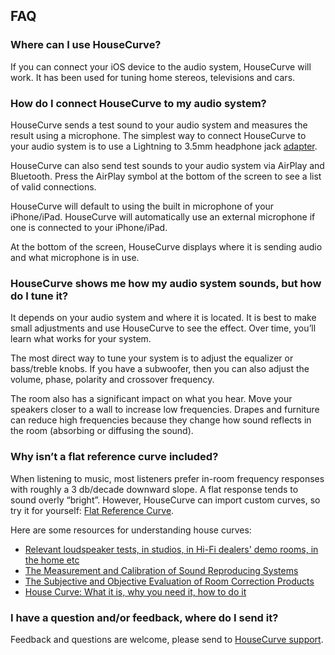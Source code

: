 ## FAQ

### Where can I use HouseCurve?
If you can connect your iOS device to the audio system, HouseCurve will work.  It has been used for tuning home stereos, televisions and cars. 

### How do I connect HouseCurve to my audio system?

[](./assets/img/Connections.png)

HouseCurve sends a test sound to your audio system and measures the result using a microphone.  The simplest way to connect HouseCurve to your audio system is to use a Lightning to 3.5mm headphone jack [adapter](https://www.apple.com/ca/shop/product/MMX62AM/A/lightning-to-35mm-headphone-jack-adapter).

HouseCurve can also send test sounds to your audio system via AirPlay and Bluetooth.  Press the AirPlay symbol at the bottom of the screen to see a list of valid connections.

HouseCurve will default to using the built in microphone of your iPhone/iPad.  HouseCurve will automatically use an external microphone if one is connected to your iPhone/iPad.

At the bottom of the screen, HouseCurve displays where it is sending audio and what microphone is in use.

### HouseCurve shows me how my audio system sounds, but how do I tune it?
It depends on your audio system and where it is located.  It is best to make small adjustments and use HouseCurve to see the effect.  Over time, you’ll learn what works for your system.

The most direct way to tune your system is to adjust the equalizer or bass/treble knobs.  If you have a subwoofer, then you can also adjust the volume, phase, polarity and crossover frequency.

The room also has a significant impact on what you hear.  Move your speakers closer to a wall to increase low frequencies.  Drapes and furniture can reduce high frequencies because they change how sound reflects in the room (absorbing or diffusing the sound).

### Why isn’t a flat reference curve included?
When listening to music, most listeners prefer in-room frequency responses with roughly a 3 db/decade downward slope.  A flat response tends to sound overly “bright”.  However, HouseCurve can import custom curves, so try it for yourself: [Flat Reference Curve](/examples/flat.txt).

Here are some resources for understanding house curves:
* [Relevant loudspeaker tests, in studios, in Hi-Fi dealers' demo rooms, in the home etc](https://www.bksv.com/media/doc/17-197.pdf)
* [The Measurement and Calibration of Sound Reproducing Systems](http://www.aes.org/e-lib/browse.cfm?elib=17839)
* [The Subjective and Objective Evaluation of Room Correction Products](https://seanolive.blogspot.com/2009/11/subjective-and-objective-evaluation-of.html)
* [House Curve: What it is, why you need it, how to do it](https://www.hometheatershack.com/forums/rew-forum/96-house-curve-what-why-you-need-how-do.html)

### I have a question and/or feedback, where do I send it?
Feedback and questions are welcome, please send to [HouseCurve support](mailto:support@housecurve.com).

